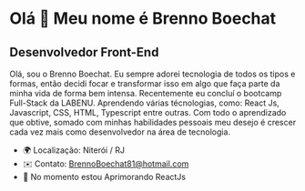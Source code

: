 Olá 👋 Meu nome é Brenno Boechat
===============================
Desenvolvedor Front-End
-------------------

Olá, sou o Brenno Boechat. Eu sempre adorei tecnologia de todos os tipos e formas, então decidi focar e transformar isso em algo que faça parte da minha vida de forma bem intensa. Recentemente eu concluí o bootcamp Full-Stack da LABENU. Aprendendo várias técnologias, como: React Js, Javascript, CSS, HTML, Typescript entre outras. Com todo o aprendizado que obtive, somado com minhas habilidades pessoais meu desejo é crescer cada vez mais como desenvolvedor na área de tecnologia.

* 🌍  Localização: Niterói / RJ
* ✉️  Contato: [BrennoBoechat81@hotmail.com](mailto:BrennoBoechat81@hotmail.com)
* 🧠  No momento estou Aprimorando ReactJs
